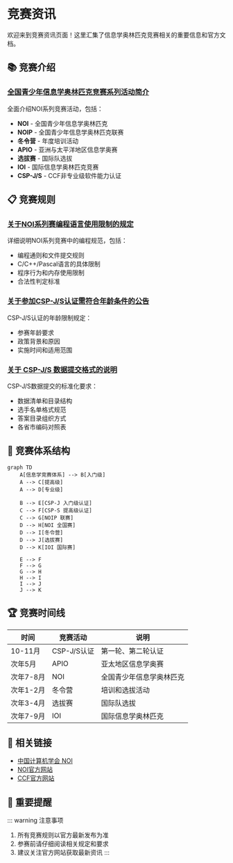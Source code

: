 # 竞赛资讯

欢迎来到竞赛资讯页面！这里汇集了信息学奥林匹克竞赛相关的重要信息和官方文档。

## 📚 竞赛介绍

### [全国青少年信息学奥林匹克竞赛系列活动简介](./全国青少年信息学奥林匹克竞赛系列活动简介.md)

全面介绍NOI系列竞赛活动，包括：
- **NOI** - 全国青少年信息学奥林匹克
- **NOIP** - 全国青少年信息学奥林匹克联赛  
- **冬令营** - 年度培训活动
- **APIO** - 亚洲与太平洋地区信息学奥赛
- **选拔赛** - 国际队选拔
- **IOI** - 国际信息学奥林匹克竞赛
- **CSP-J/S** - CCF非专业级软件能力认证

## 📋 竞赛规则

### [关于NOI系列赛编程语言使用限制的规定](./关于NOI系列赛编程语言使用限制的规定.md)

详细说明NOI系列竞赛中的编程规范，包括：
- 编程通则和文件提交规则
- C/C++/Pascal语言的具体限制
- 程序行为和内存使用限制
- 合法性判定标准

### [关于参加CSP-J/S认证需符合年龄条件的公告](./关于参加CSP-J/S认证需符合年龄条件的公告.md)

CSP-J/S认证的年龄限制规定：
- 参赛年龄要求
- 政策背景和原因
- 实施时间和适用范围

### [关于 CSP-J/S 数据提交格式的说明](./关于%20CSP-J/S%20数据提交格式的说明.md)

CSP-J/S数据提交的标准化要求：
- 数据清单和目录结构
- 选手名单格式规范
- 答案目录组织方式
- 各省市编码对照表

## 🎯 竞赛体系结构

```mermaid
graph TD
    A[信息学竞赛体系] --> B[入门级]
    A --> C[提高级]
    A --> D[专业级]
    
    B --> E[CSP-J 入门级认证]
    C --> F[CSP-S 提高级认证]
    C --> G[NOIP 联赛]
    D --> H[NOI 全国赛]
    D --> I[冬令营]
    D --> J[选拔赛]
    D --> K[IOI 国际赛]
    
    E --> F
    F --> G
    G --> H
    H --> I
    I --> J
    J --> K
```

## 🏆 竞赛时间线

| 时间 | 竞赛活动 | 说明 |
|------|----------|------|
| 10-11月 | CSP-J/S认证 | 第一轮、第二轮认证 |
| 次年5月 | APIO | 亚太地区信息学奥赛 |
| 次年7-8月 | NOI | 全国青少年信息学奥林匹克 |
| 次年1-2月 | 冬令营 | 培训和选拔活动 |
| 次年3-4月 | 选拔赛 | 国际队选拔 |
| 次年7-9月 | IOI | 国际信息学奥林匹克 |

## 🔗 相关链接

- [中国计算机学会 NOI](http://www.noi.cn/)
- [NOI官方网站](https://noi.cn/)
- [CCF官方网站](https://www.ccf.org.cn/)

## 📢 重要提醒

::: warning 注意事项
1. 所有竞赛规则以官方最新发布为准
2. 参赛前请仔细阅读相关规定和要求
3. 建议关注官方网站获取最新资讯
:::

